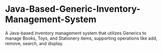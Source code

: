 # Java-Based-Generic-Inventory-Management-System
A Java-based inventory management system that utilizes Generics to manage Books, Toys, and Stationery items, supporting operations like add, remove, search, and display.
